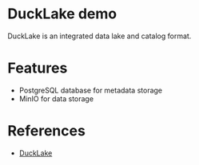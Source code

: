 DuckLake demo
================

DuckLake is an integrated data lake and catalog format.

# Features

* PostgreSQL database for metadata storage
* MinIO for data storage

# References

* [DuckLake](https://ducklake.select/)
